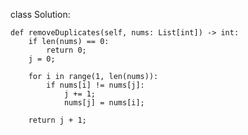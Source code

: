 
class Solution:

    def removeDuplicates(self, nums: List[int]) -> int:
        if len(nums) == 0:
            return 0;
        j = 0;
        
        for i in range(1, len(nums)):
            if nums[i] != nums[j]:
                j += 1;
                nums[j] = nums[i];
                
        return j + 1;
